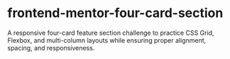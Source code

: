# frontend-mentor-four-card-section
A responsive four-card feature section challenge to practice CSS Grid, Flexbox, and multi-column layouts while ensuring proper alignment, spacing, and responsiveness.
